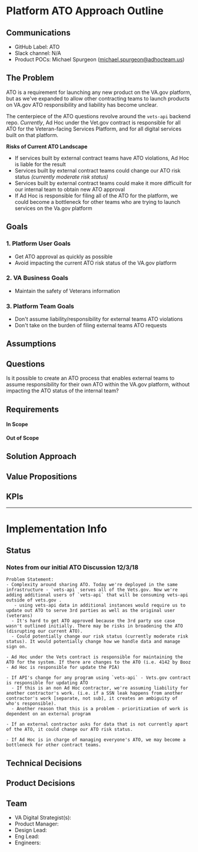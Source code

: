 # Platform ATO Approach Outline

## Communications
- GitHub Label: ATO
- Slack channel: N/A
- Product POCs: Michael Spurgeon (michael.spurgeon@adhocteam.us)

## The Problem
ATO is a requirement for launching any new product on the VA.gov platform, but as we've expanded to allow other contracting teams to launch products on VA.gov ATO responsibility and liability has become unclear.

The centerpiece of the ATO questions revolve around the `vets-api` backend repo. *Currently*, Ad Hoc under the Vet.gov contract is responsible for all ATO for the Veteran-facing Services Platform, and for all digital services built on that platform. 

**Risks of Current ATO Landscape**
- If services built by external contract teams have ATO violations, Ad Hoc is liable for the result
- Services built by external contract teams could change our ATO risk status *(currently moderate risk status)*
- Services built by external contract teams could make it more difficuilt for our internal team to obtain new ATO approval
- If Ad Hoc is responsible for filing all of the ATO for the platform, we could become a bottleneck for other teams who are trying to launch services on the Va.gov platform

## Goals
### 1. Platform User Goals
- Get ATO approval as quickly as possible
- Avoid impacting the current ATO risk status of the VA.gov platform
### 2. VA Business Goals
- Maintain the safety of Veterans information

### 3. Platform Team Goals
- Don't assume liability/responsibility for external teams ATO violations
- Don't take on the burden of filing external teams ATO requests

## Assumptions

## Questions
Is it possible to create an ATO process that enables external teams to assume responsibility for their own ATO within the VA.gov platform, without impacting the ATO status of the internal team?


## Requirements
#### In Scope 

#### Out of Scope

## Solution Approach

## Value Propositions

## KPIs

---

# Implementation Info

## Status

### Notes from our initial ATO Discussion 12/3/18
```
Problem Statement:
- Complexity around sharing ATO. Today we're deployed in the same infrastructure - `vets-api` serves all of the Vets.gov. Now we're adding additional users of `vets-api` that will be consuming vets-api outside of vets.gov . 
   - using vets-api data in additional instances would require us to update out ATO to serve 3rd parties as well as the original user (veterans)
  - It's hard to get ATO approved because the 3rd party use case wasn't outlined initially. There may be risks in broadening the ATO (disrupting our current ATO).
  - Could potentially change our risk status (currently moderate risk status). It would potentially change how we handle data and manage sign on.

- Ad Hoc under the Vets contract is responsible for maintaining the ATO for the system. If there are changes to the ATO (i.e. 4142 by Booz - Ad Hoc is responsible for update the PIA)

- If API's change for any program using `vets-api` - Vets.gov contract is responsible for updating ATO
  - If this is an non Ad Hoc contractor, we're assuming liability for another contractor's work. (i.e. if a SSN leak happens from another contractor's work [separate, not sub], it creates an ambiguity of who's responsible).
  - Another reason that this is a problem - prioritization of work is dependent on an external program

- If an external contractor asks for data that is not currently apart of the ATO, it could change our ATO risk status.

- If Ad Hoc is in charge of managing everyone's ATO, we may become a bottleneck for other contract teams.
```

## Technical Decisions

## Product Decisions

## Team

- VA Digital Strategist(s): 
- Product Manager:  
- Design Lead: 
- Eng Lead: 
- Engineers:
